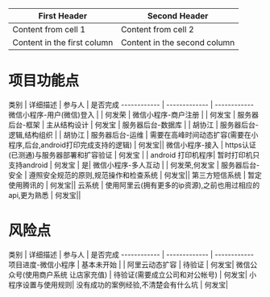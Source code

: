 First Header | Second Header
------------ | -------------
Content from cell 1 | Content from cell 2
Content in the first column | Content in the second column




# 项目功能点



类别 | 详细描述 |  参与人    | 是否完成
------------ | ------------- | ------------
微信小程序-用户(微信)登入 |   | 何发荣  |
微信小程序-商户注册 |   | 何发宝  |
服务器后台-框架 | 主从结构设计  | 何发宝  |
服务器后台-数据库 |   | 胡协江 |
服务器后台-逻辑,结构组织 |   | 胡协江 |
服务器后台-运维 | 需要在高峰时间动态扩容(需要在小程序,后台,android打印完成支持的逻辑)  | 何发宝||
微信小程序-接入 | https认证(已测通)与服务器部署和扩容验证  | 何发宝  |  |
android 打印机程序| 暂时打印机只支持android | 何发宝 | 是|
微信小程序-多人互动 |   | 何发荣,何发宝  |
服务器后台-安全 | 遵照安全规范的原则,规范操作和检查系统  | 何发宝||
第三方短信系统 |  暂定使用腾讯的 | 何发宝||
云系统 |  使用阿里云(拥有更多的ip资源),之前也用过相应的api,更为熟悉 | 何发宝||


 
 





# 风险点




类别 | 详细描述 | 参与人 | 是否完成
------------ | ------------- | ------------
项目进度-微信小程序 |  基本未开始  |  |
阿里云动态扩容 | 待验证  |  何发宝|
微信公众号(使用商户系统  让店家充值) | 待验证(需要成立公司和对公帐号)  | 何发宝|
小程序设置与使用规则| 没有成功的案例经验,不清楚会有什么坑 | 何发宝|
